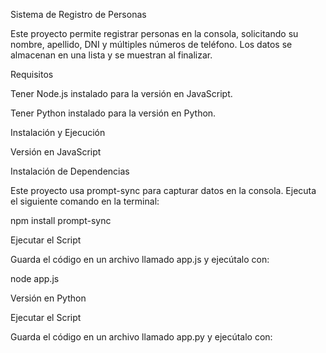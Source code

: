 Sistema de Registro de Personas

Este proyecto permite registrar personas en la consola, solicitando su nombre, apellido, DNI y múltiples números de teléfono. Los datos se almacenan en una lista y se muestran al finalizar.

Requisitos

Tener Node.js instalado para la versión en JavaScript.

Tener Python instalado para la versión en Python.

 Instalación y Ejecución
 
 Versión en JavaScript

Instalación de Dependencias

Este proyecto usa prompt-sync para capturar datos en la consola.
Ejecuta el siguiente comando en la terminal:

npm install prompt-sync

 Ejecutar el Script

Guarda el código en un archivo llamado app.js y ejecútalo con:

node app.js

 Versión en Python

Ejecutar el Script

Guarda el código en un archivo llamado app.py y ejecútalo con:
